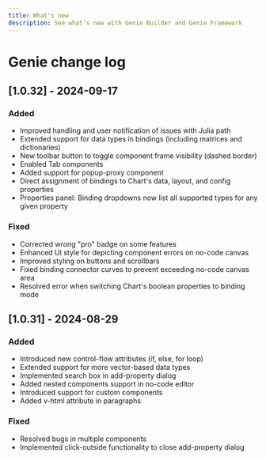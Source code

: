 ```yaml
---
title: What's new
description: See what's new with Genie Builder and Genie Framework
---
```



# Genie change log

## [1.0.32] - 2024-09-17
### Added
- Improved handling and user notification of issues with Julia path
- Extended support for data types in bindings (including matrices and dictionaries)
- New toolbar button to toggle component frame visibility (dashed border)
- Enabled Tab components
- Added support for popup-proxy component
- Direct assignment of bindings to Chart's data, layout, and config properties
- Properties panel: Binding dropdowns now list all supported types for any given property

### Fixed
- Corrected wrong "pro" badge on some features
- Enhanced UI style for depicting component errors on no-code canvas
- Improved styling on buttons and scrollbars
- Fixed binding connector curves to prevent exceeding no-code canvas area
- Resolved error when switching Chart's boolean properties to binding mode

## [1.0.31] - 2024-08-29
### Added
- Introduced new control-flow attributes (if, else, for loop)
- Extended support for more vector-based data types
- Implemented search box in add-property dialog
- Added nested components support in no-code editor
- Introduced support for custom components
- Added v-html attribute in paragraphs

### Fixed
- Resolved bugs in multiple components
- Implemented click-outside functionality to close add-property dialog
